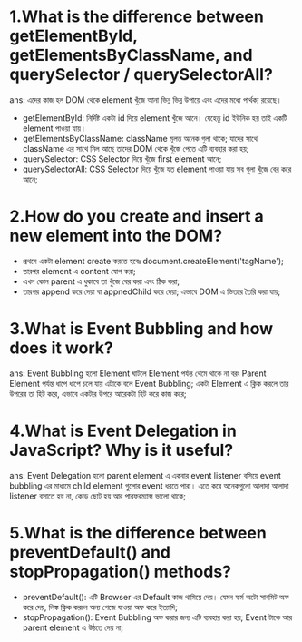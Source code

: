 # 1.What is the difference between getElementById, getElementsByClassName, and querySelector / querySelectorAll?

ans: এদের কাজ হল DOM থেকে element খুঁজে আনা ভিন্ন ভিন্ন উপায়ে এবং এদের মধ্যে পার্থক্য রয়েছে।

- getElementById: নির্দিষ্ট একটা id দিয়ে element খুঁজে আনে। যেহেতু id ইউনিক হয় তাই একটি element পাওয়া যায়।
- getElementsByClassName: className মূলত অনেক গুলা থাকে; যাদের সাথে className এর সাথে মিল আছে তাদের DOM থেকে খুঁজে পেতে এটি ব্যবহার করা হয়;
- querySelector: CSS Selector দিয়ে খুঁজে first element আনে;
- querySelectorAll: CSS Selector দিয়ে খুঁজে যত element পাওয়া যায় সব গুলা খুঁজে বের করে আনে;

# 2.How do you create and insert a new element into the DOM?

- প্রথমে একটা element create করতে হবেঃ document.createElement('tagName');
- তারপর element এ content যোগ করা;
- এখন কোন parent এ ধুকাবে তা খুঁজে বের করা এবং ঠিক করা;
- তারপর append করে দেয়া বা appnedChild করে দেয়া;
  এভাবে DOM এ ভিতরে তৈরি করা যায়;

# 3.What is Event Bubbling and how does it work?

ans: Event Bubbling হলো Element ঘাটলে Element পর্যন্ত থেমে থাকে না বরং Parent Element পর্যন্ত ধাপে ধাপে চলে যায় এটাকে বলে Event Bubbling;
একটা Element এ ক্লিক করলে তার উপরের তা হিট করে, এভাবে একটার উপরে আরেকটা হিট করে কাজ করে;

# 4.What is Event Delegation in JavaScript? Why is it useful?

ans: Event Delegation হলো parent element এ একবার event listener বসিয়ে event bubbling এর মাধ্যমে child element গুলোর event ধরতে পারা। এতে করে অনেকগুলো আলাদা আলাদা listener বসাতে হয় না, কোড ছোট হয় আর পারফরম্যান্স ভালো থাকে;

# 5.What is the difference between preventDefault() and stopPropagation() methods?

- preventDefault(): এটি Browser এর Default কাজ থামিয়ে দেয়। যেমন ফর্ম অটো সাবমিট অফ করে দেয়, লিঙ্ক ক্লিক করলে অন্য পেজে যাওয়া অফ করে ইত্যাদি;
- stopPropagation(): Event Bubbling অফ করার জন্য এটি ব্যবহার করা হয়; Event টাকে আর parent element এ উঠতে দেয় না;
